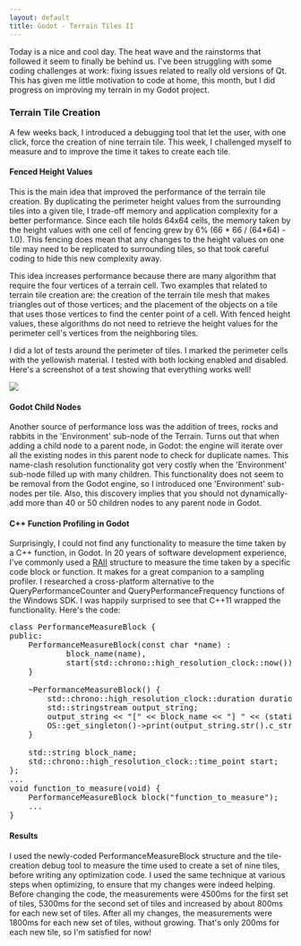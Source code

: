 ```yaml
---
layout: default
title: Godot - Terrain Tiles II
---
```

Today is a nice and cool day. The heat wave and the rainstorms that followed it seem to finally be behind us. I've been struggling with some coding challenges at work: fixing issues related to really old versions of Qt. This has given me little motivation to code at home, this month, but I did progress on improving my terrain in my Godot project.

<h3>Terrain Tile Creation</h3>
A few weeks back, I introduced a debugging tool that let the user, with one click, force the creation of nine terrain tile. This week, I challenged myself to measure and to improve the time it takes to create each tile.

<h4>Fenced Height Values</h4>
This is the main idea that improved the performance of the terrain tile creation. By duplicating the perimeter height values from the surrounding tiles into a given tile, I trade-off memory and application complexity for a better performance. Since each tile holds 64x64 cells, the memory taken by the height values with one cell of fencing grew by 6% (66 * 66 / (64*64) - 1.0). This fencing does mean that any changes to the height values on one tile may need to be replicated to surrounding tiles, so that took careful coding to hide this new complexity away.

This idea increases performance because there are many algorithm that require the four vertices of a terrain cell. Two examples that related to terrain tile creation are: the creation of the terrain tile mesh that makes triangles out of those vertices; and the placement of the objects on  a tile that uses those vertices to find the center point of a cell. With fenced height values, these algorithms do not need to retrieve the height values for the perimeter cell's vertices from the neighboring tiles.

I did a lot of tests around the perimeter of tiles. I marked the perimeter cells with the yellowish material. I tested with both locking enabled and disabled. Here's a screenshot of a test showing that everything works well!

<img src="../../../assets/godot-larger-terrain-2.PNG"/>

<h4>Godot Child Nodes</h4>
Another source of performance loss was the addition of trees, rocks and rabbits in the 'Environment' sub-node of the Terrain. Turns out that when adding a child node to a parent node, in Godot: the engine will iterate over all the existing nodes in this parent node to check for duplicate names. This name-clash resolution functionality got very costly when the 'Environment' sub-node filled up with many children. This functionality does not seem to be removal from the Godot engine, so I introduced one 'Environment' sub-nodes per tile. Also, this discovery implies that you should not dynamically-add more than 40 or 50 children nodes to any parent node in Godot.

<h4>C++ Function Profiling in Godot</h4>
Surprisingly, I could not find any functionality to measure the time taken by a C++ function, in Godot. In 20 years of software development experience, I've commonly used a <a href="https://en.wikipedia.org/wiki/Resource_acquisition_is_initialization">RAII</a> structure to measure the time taken by a specific code block or function. It makes for a great companion to a sampling profiler. I researched a cross-platform alternative to the QueryPerformanceCounter and QueryPerformanceFrequency functions of the Windows SDK. I was happily surprised to see that C++11 wrapped the functionality. Here's the code:

<pre>
class PerformanceMeasureBlock {
public:
    PerformanceMeasureBlock(const char *name) :
            block_name(name),
            start(std::chrono::high_resolution_clock::now()) {
    }

    ~PerformanceMeasureBlock() {
        std::chrono::high_resolution_clock::duration duration = std::chrono::high_resolution_clock::now() - start;
        std::stringstream output_string;
        output_string << "[" << block_name << "] " << (static_cast<double>(duration.count()) / 1.0e6) << "ms" << std::endl;
        OS::get_singleton()->print(output_string.str().c_str());
    }

    std::string block_name;
    std::chrono::high_resolution_clock::time_point start;
};
...
void function_to_measure(void) {
    PerformanceMeasureBlock block("function_to_measure");
    ...
}
</pre>

<h4>Results</h4>
I used the newly-coded PerformanceMeasureBlock structure and the tile-creation debug tool to measure the time used to create a set of nine tiles, before writing any optimization code. I used the same technique at various steps when optimizing, to ensure that my changes were indeed helping. Before changing the code, the measurements were 4500ms for the first set of tiles, 5300ms for the second set of tiles and increased by about 800ms for each new set of tiles. After all my changes, the measurements were 1800ms for each new set of tiles, without growing. That's only 200ms for each new tile, so I'm satisfied for now!

